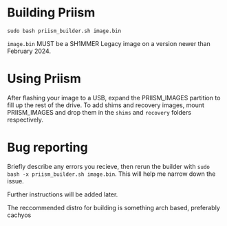 # Building Priism
``sudo bash priism_builder.sh image.bin``

``image.bin`` MUST be a SH1MMER Legacy image on a version newer than February 2024.

# Using Priism

After flashing your image to a USB, expand the PRIISM_IMAGES partition to fill up the rest of the drive. To add shims and recovery images, mount PRIISM_IMAGES and drop them in the ``shims`` and ``recovery`` folders respectively.

# Bug reporting
Briefly describe any errors you recieve, then rerun the builder with ``sudo bash -x priism_builder.sh image.bin``. This will help me narrow down the issue.

Further instructions will be added later.

The reccommended distro for building is something arch based, preferably cachyos
